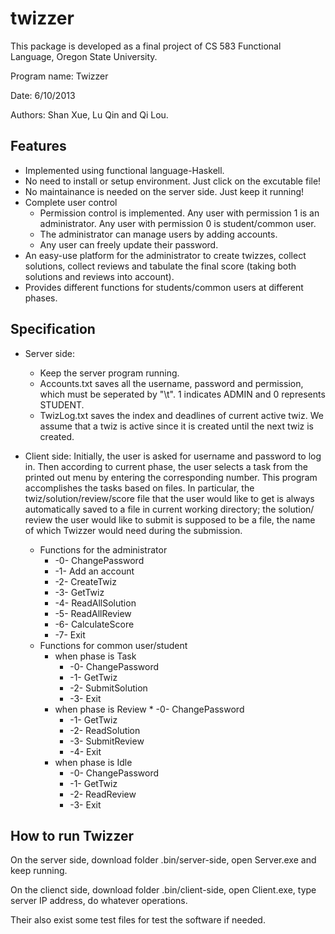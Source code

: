 twizzer
=======

This package is developed as a final project of CS 583 Functional Language, Oregon State University.

Program name: Twizzer

Date: 6/10/2013

Authors: Shan Xue, Lu Qin and Qi Lou.

Features
-------------------------------------------------------------------------------------------
* Implemented using functional language-Haskell.
* No need to install or setup environment. Just click on the excutable file!
* No maintainance is needed on the server side. Just keep it running!
* Complete user control
   * Permission control is implemented.
     Any user with permission 1 is an administrator. Any user with permission 0 is student/common user.
   * The administrator can manage users by adding accounts. 
   * Any user can freely update their password.
* An easy-use platform for the administrator to create twizzes, collect solutions, collect reviews and
  tabulate the final score (taking both solutions and reviews into account). 
* Provides different functions for students/common users at different phases.

Specification
-------------------------------------------------------------------------------------------
* Server side: 
  * Keep the server program running.
  * Accounts.txt saves all the username, password and permission, which must be seperated by "\t". 
    1 indicates ADMIN and 0 represents STUDENT.
  * TwizLog.txt saves the index and deadlines of current active twiz. We assume that a twiz is active since 
  it is created until the next twiz is created. 

* Client side: 
    Initially, the user is asked for username and password to log in. Then according to current phase,
    the user selects a task from the printed out menu by entering the corresponding number. This
    program accomplishes the tasks based on files. In particular, the twiz/solution/review/score file that the user
    would like to get is always automatically saved to a file in current working directory; the solution/
    review the user would like to submit is supposed to be a file, the name of which Twizzer would
    need during the submission. 
    * Functions for the administrator
        * -0- ChangePassword
        * -1- Add an account
        * -2- CreateTwiz
        * -3- GetTwiz
        * -4- ReadAllSolution
        * -5- ReadAllReview
        * -6- CalculateScore
        * -7- Exit
    * Functions for common user/student
      * when phase is Task
          * -0- ChangePassword
          * -1- GetTwiz
          * -2- SubmitSolution
          * -3- Exit
      * when phase is Review
    	    * -0- ChangePassword
          * -1- GetTwiz
          * -2- ReadSolution
          * -3- SubmitReview
          * -4- Exit
      * when phase is Idle
    	   * -0- ChangePassword
         * -1- GetTwiz
         * -2- ReadReview
         * -3- Exit	

How to run Twizzer
-------------------------------------------------------------------------------------------
On the server side, download folder .bin/server-side, open Server.exe and keep running.

On the clienct side, download folder .bin/client-side, open Client.exe, type server IP address, do whatever operations.

Their also exist some test files for test the software if needed.



